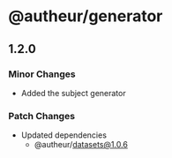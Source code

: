# @autheur/generator

## 1.2.0

### Minor Changes

- Added the subject generator

### Patch Changes

- Updated dependencies
  - @autheur/datasets@1.0.6
